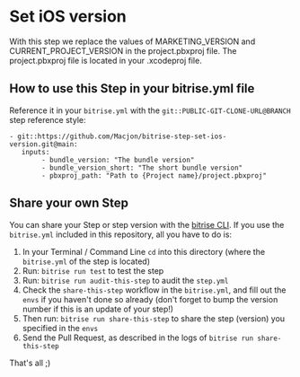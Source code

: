 # Set iOS version

With this step we replace the values of MARKETING_VERSION and CURRENT_PROJECT_VERSION in the project.pbxproj file. The project.pbxproj file is located in your .xcodeproj file.

## How to use this Step in your bitrise.yml file

Reference it in your `bitrise.yml` with the `git::PUBLIC-GIT-CLONE-URL@BRANCH` step reference style:

```
- git::https://github.com/Macjon/bitrise-step-set-ios-version.git@main:
   inputs:
        - bundle_version: "The bundle version"
        - bundle_version_short: "The short bundle version"
        - pbxproj_path: "Path to {Project name}/project.pbxproj"
```

## Share your own Step

You can share your Step or step version with the [bitrise CLI](https://github.com/bitrise-io/bitrise). If you use the `bitrise.yml` included in this repository, all you have to do is:

1. In your Terminal / Command Line `cd` into this directory (where the `bitrise.yml` of the step is located)
1. Run: `bitrise run test` to test the step
1. Run: `bitrise run audit-this-step` to audit the `step.yml`
1. Check the `share-this-step` workflow in the `bitrise.yml`, and fill out the
   `envs` if you haven't done so already (don't forget to bump the version number if this is an update
   of your step!)
1. Then run: `bitrise run share-this-step` to share the step (version) you specified in the `envs`
1. Send the Pull Request, as described in the logs of `bitrise run share-this-step`

That's all ;)
